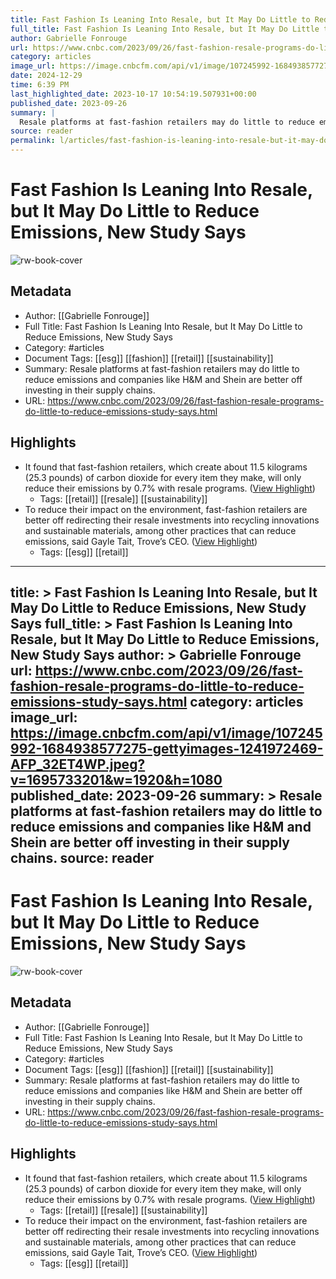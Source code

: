 ```yaml
---
title: Fast Fashion Is Leaning Into Resale, but It May Do Little to Reduce Emissions, New Study Says
full_title: Fast Fashion Is Leaning Into Resale, but It May Do Little to Reduce Emissions, New Study Says
author: Gabrielle Fonrouge
url: https://www.cnbc.com/2023/09/26/fast-fashion-resale-programs-do-little-to-reduce-emissions-study-says.html
category: articles
image_url: https://image.cnbcfm.com/api/v1/image/107245992-1684938577275-gettyimages-1241972469-AFP_32ET4WP.jpeg?v=1695733201&w=1920&h=1080
date: 2024-12-29
time: 6:39 PM
last_highlighted_date: 2023-10-17 10:54:19.507931+00:00
published_date: 2023-09-26
summary: |
  Resale platforms at fast-fashion retailers may do little to reduce emissions and companies like H&M and Shein are better off investing in their supply chains.
source: reader
permalink: l/articles/fast-fashion-is-leaning-into-resale-but-it-may-do-little-to-reduce-emissions-new-study-says
---
```

# Fast Fashion Is Leaning Into Resale, but It May Do Little to Reduce Emissions, New Study Says

![rw-book-cover](https://image.cnbcfm.com/api/v1/image/107245992-1684938577275-gettyimages-1241972469-AFP_32ET4WP.jpeg?v=1695733201&w=1920&h=1080)

## Metadata
- Author: [[Gabrielle Fonrouge]]
- Full Title: Fast Fashion Is Leaning Into Resale, but It May Do Little to Reduce Emissions, New Study Says
- Category: #articles
- Document Tags: [[esg]] [[fashion]] [[retail]] [[sustainability]] 
- Summary: Resale platforms at fast-fashion retailers may do little to reduce emissions and companies like H&M and Shein are better off investing in their supply chains.
- URL: https://www.cnbc.com/2023/09/26/fast-fashion-resale-programs-do-little-to-reduce-emissions-study-says.html

## Highlights
- It found that fast-fashion retailers, which create about 11.5 kilograms (25.3 pounds) of carbon dioxide for every item they make, will only reduce their emissions by 0.7% with resale programs. ([View Highlight](https://read.readwise.io/read/01hcym8016bmxpq3hgqbc2mstz))
    - Tags: [[retail]] [[resale]] [[sustainability]] 
- To reduce their impact on the environment, fast-fashion retailers are better off redirecting their resale investments into recycling innovations and sustainable materials, among other practices that can reduce emissions, said Gayle Tait, Trove’s CEO. ([View Highlight](https://read.readwise.io/read/01hcymbbmqe5tckwmnrkmnxd5z))
    - Tags: [[esg]] [[retail]] 


---
title: >
  Fast Fashion Is Leaning Into Resale, but It May Do Little to Reduce Emissions, New Study Says
full_title: >
  Fast Fashion Is Leaning Into Resale, but It May Do Little to Reduce Emissions, New Study Says
author: >
  Gabrielle Fonrouge
url: https://www.cnbc.com/2023/09/26/fast-fashion-resale-programs-do-little-to-reduce-emissions-study-says.html
category: articles
image_url: https://image.cnbcfm.com/api/v1/image/107245992-1684938577275-gettyimages-1241972469-AFP_32ET4WP.jpeg?v=1695733201&w=1920&h=1080
published_date: 2023-09-26
summary: >
  Resale platforms at fast-fashion retailers may do little to reduce emissions and companies like H&M and Shein are better off investing in their supply chains.
source: reader
---
# Fast Fashion Is Leaning Into Resale, but It May Do Little to Reduce Emissions, New Study Says

![rw-book-cover](https://image.cnbcfm.com/api/v1/image/107245992-1684938577275-gettyimages-1241972469-AFP_32ET4WP.jpeg?v=1695733201&w=1920&h=1080)

## Metadata
- Author: [[Gabrielle Fonrouge]]
- Full Title: Fast Fashion Is Leaning Into Resale, but It May Do Little to Reduce Emissions, New Study Says
- Category: #articles
- Document Tags: [[esg]] [[fashion]] [[retail]] [[sustainability]] 
- Summary: Resale platforms at fast-fashion retailers may do little to reduce emissions and companies like H&M and Shein are better off investing in their supply chains.
- URL: https://www.cnbc.com/2023/09/26/fast-fashion-resale-programs-do-little-to-reduce-emissions-study-says.html

## Highlights
- It found that fast-fashion retailers, which create about 11.5 kilograms (25.3 pounds) of carbon dioxide for every item they make, will only reduce their emissions by 0.7% with resale programs. ([View Highlight](https://read.readwise.io/read/01hcym8016bmxpq3hgqbc2mstz))
    - Tags: [[retail]] [[resale]] [[sustainability]] 
- To reduce their impact on the environment, fast-fashion retailers are better off redirecting their resale investments into recycling innovations and sustainable materials, among other practices that can reduce emissions, said Gayle Tait, Trove’s CEO. ([View Highlight](https://read.readwise.io/read/01hcymbbmqe5tckwmnrkmnxd5z))
    - Tags: [[esg]] [[retail]] 


